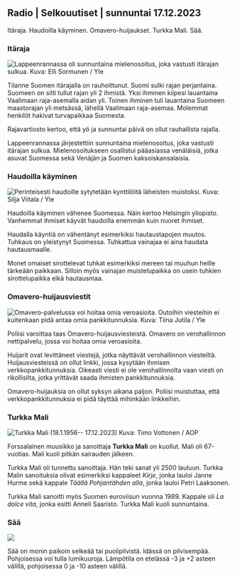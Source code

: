 Radio \| Selkouutiset \| sunnuntai 17.12.2023
---------------------------------------------

Itäraja. Haudoilla käyminen. Omavero-huijaukset. Turkka Mali. Sää.

### Itäraja

![Lappeenrannassa oli sunnuntaina mielenosoitus, joka vastusti itärajan sulkua. Kuva: Elli Sormunen / Yle](https://images.cdn.yle.fi/image/upload/c_crop,h_2268,w_4031,x_0,y_0/ar_1.7777777777777777,c_fill,g_faces,h_675,w_1200/dpr_1.0/q_auto:eco/f_auto/fl_lossy/v1702818568/39-1216789657ef20bc6692)

Tilanne Suomen itärajalla on rauhoittunut. Suomi sulki rajan perjantaina. Suomeen on silti tullut rajan yli 2 ihmistä. Yksi ihminen kiipesi lauantaina Vaalimaan raja-asemalla aidan yli. Toinen ihminen tuli lauantaina Suomeen maastorajan yli metsässä, lähellä Vaalimaan raja-asemaa. Molemmat henkilöt hakivat turvapaikkaa Suomesta.

Rajavartiosto kertoo, että yö ja sunnuntai päivä on ollut rauhallista rajalla.

Lappeenrannassa järjestettiin sunnuntaina mielenosoitus, joka vastusti itärajan sulkua. Mielenosoitukseen osallistui pääasiassa venäläisiä, jotka asuvat Suomessa sekä Venäjän ja Suomen kaksoiskansalaisia.

### Haudoilla käyminen

![Perinteisesti haudoille sytytetään kynttilöitä läheisten muistoksi. Kuva: Silja Viitala / Yle](https://images.cdn.yle.fi/image/upload/c_crop,h_2813,w_5000,x_0,y_0/ar_1.7777777777777777,c_fill,g_faces,h_675,w_1200/dpr_1.0/q_auto:eco/f_auto/fl_lossy/v1614264353/39-7786696037b058f24a1)

Haudoilla käyminen vähenee Suomessa. Näin kertoo Helsingin yliopisto. Vanhemmat ihmiset käyvät haudoilla enemmän kuin nuoret ihmiset.

Haudalla käyntiä on vähentänyt esimerkiksi hautaustapojen muutos. Tuhkaus on yleistynyt Suomessa. Tuhkattua vainajaa ei aina haudata hautausmaalle.

Monet omaiset sirottelevat tuhkat esimerkiksi mereen tai muuhun heille tärkeään paikkaan. Silloin myös vainajan muistelupaikka on usein tuhkien sirottelupaikka eikä hautausmaa.

### Omavero-huijausviestit

![Omavero-palvelussa voi hoitaa omia veroasioita. Outoihin viesteihin ei kuitenkaan pidä antaa omia pankkitunnuksia. Kuva: Tiina Jutila / Yle](https://images.cdn.yle.fi/image/upload/c_crop,h_2852,w_5070,x_0,y_166/ar_1.7777777777777777,c_fill,g_faces,h_675,w_1200/dpr_1.0/q_auto:eco/f_auto/fl_lossy/v1666765089/39-7368105f9d3694cc146)

Poliisi varoittaa taas Omavero-huijausviesteistä. Omavero on verohallinnon nettipalvelu, jossa voi hoitaa omia veroasioita.

Huijarit ovat levittäneet viestejä, jotka näyttävät verohallinnon viesteiltä. Huijausviesteissä on ollut linkki, jossa kysytään ihmisen verkkopankkitunnuksia. Oikeasti viesti ei ole verohallinnolta vaan viesti on rikollisilta, jotka yrittävät saada ihmisten pankkitunnuksia.

Omavero-huijauksia on ollut syksyn aikana paljon. Poliisi muistuttaa, että verkkopankkitunnuksia ei pidä täyttää mihinkään linkkeihin.

### Turkka Mali

![Turkka Mali (18.1.1956-- 17.12.2023) Kuva: Timo Vottonen / AOP](https://images.cdn.yle.fi/image/upload/c_crop,h_1364,w_2426,x_0,y_40/ar_1.7777777777777777,c_fill,g_faces,h_675,w_1200/dpr_1.0/q_auto:eco/f_auto/fl_lossy/v1702816659/39-1216785657eeb552be24)

Forssalainen muusikko ja sanoittaja **Turkka Mali** on kuollut. Mali oli 67-vuotias. Mali kuoli pitkän sairauden jälkeen.

Turkka Mali oli tunnettu sanoittaja. Hän teki sanat yli 2500 lauluun. Turkka Malin sanoituksia olivat esimerkiksi kappaleet *Kirje*, jonka lauloi Janne Hurme sekä kappale *Täällä Pohjantähden alla*, jonka lauloi Petri Laaksonen.

Turkka Mali sanoitti myös Suomen euroviisun vuonna 1989. Kappale oli *La dolce vita*, jonka esitti Anneli Saaristo. Turkka Mali kuoli sunnuntaina.

### Sää

![](https://images.cdn.yle.fi/image/upload/c_crop,h_1080,w_1919,x_0,y_0/ar_1.7777777777777777,c_fill,g_faces,h_675,w_1200/dpr_1.0/q_auto:eco/f_auto/fl_lossy/v1702826561/39-1216806657f1227232a2)

Sää on monin paikoin selkeää tai puolipilvistä. Idässä on pilvisempää. Pohjoisessa voi tulla lumikuuroja. Lämpötila on etelässä -3 ja +2 asteen välillä, pohjoisessa 0 ja -10 asteen välillä.
